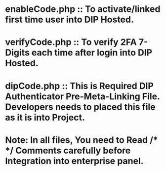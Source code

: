 # enableCode.php ::  To activate/linked first time user into DIP Hosted.
# verifyCode.php ::  To verify 2FA 7-Digits each time after login into DIP Hosted.
# dipCode.php ::     This is Required DIP Authenticator Pre-Meta-Linking File. Developers needs to placed this file as it is into Project.


# Note: In all files, You need to Read /*  */ Comments carefully before  Integration into enterprise panel. 
